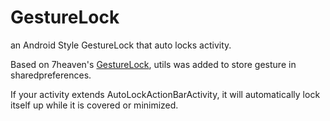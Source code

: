 GestureLock
===========

an Android Style GestureLock that auto locks activity.
<p><p>
Based on 7heaven's <a href="https://github.com/7heaven/GestureLock">GestureLock</a>, utils was added to store gesture in sharedpreferences.<p> 
If your activity extends AutoLockActionBarActivity, it will automatically lock itself up while it is covered or minimized.
